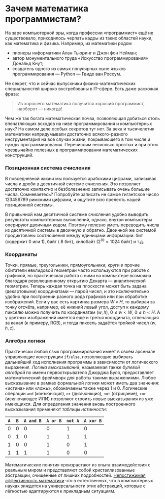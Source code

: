 # Зачем математика программистам?

На заре компьютерной эры, когда профессии «программист» ещё не существовало, приходилось черпать кадры из таких областей науки, как математика и физика. Например, из математики родом
* пионеры информатики Алан Тьюринг и Джон фон Нейман;
* автор монументального труда «Искусство программирования» Дональд Кнут;
* создатель одного из самых популярных ныне языков программирования — Python — Гвидо ван Россум.

Не секрет, что и сейчас выпускники физико-математических специальностей широко востребованы в IT-сфере. Есть даже расхожая фраза:
> Из хорошего математика получится хороший программист, наоборот — никогда!

Чем же так богата математическая почва, позволяющая добиться столь впечатляющих всходов на ниве программирования и компьютерных наук? На самом деле особых секретов тут нет. За века и тысячелетия математики напридумывали достаточно всякого-разного инструментария на все случаи жизни, покрывающего в том числе и нужды программирования. Перечислим несколько простых и при этом чрезвычайно полезных в программировании математических конструкций.

### Позиционная система счисления

В повседневной жизни мы пользуется арабскими цифрами, записывая числа и дроби в десятичной системе счисления. Это позволяет достаточно компактно и безболезненно записывать очень большие числа. Сомневаетесь? Попробуйте записать не самое гигантское число $123456789$ римскими цифрами, и ощутите всю прелесть нашей позиционной системы.

В привычной нам десятичной системе счисления удобно выводить результаты компьютерных вычислений, однако, внутри компьютеры оперируют двоичным кодом. Поэтому полезно уметь переводить числа из десятичной системы в двоичную и обратно. Двоичной же системой продиктованы соотношения между единицами информации: бит (содержит $0$ или $1$), байт ( $8$ бит), килобайт ($2^10 = 1024$ байт) и т.д.

### Координаты

Точки, прямые, треугольники, прямоугольники, круги и прочие обитатели евклидовой геометрии часто используются при работе с графикой, но
практическая работа с ними на компьютере возможна благодаря революционному открытию Декарта — аналитической геометрии. Теперь каждая точка на плоскости может быть задана (декартовыми) координатами — парой чисел, и это исключительно удобно при построении разного рода графиков или при обработке изображений. Если у вас есть картинка размера $W\times H$, то выбирая за точку отсчёта, например, её нижний левый угол, доступ к каждому пикселю можно получить по координатам $(w, h)$, $0\leqslant w < W$, $0 \leqslant h < H$. А у цветных изображений имеется ещё и третья координата, отвечающая за канал (к примеру, RGB), и тогда пиксель задаётся тройкой чисел $(w, h, c)$.

### Алгебра логики

Практически любой язык программирования имеет в своём арсенале управляющие конструкции `if/else`, позволяющие выбирать дальнейший ход исполнения
программы в зависимости от логического выражения. *Логика высказываний*, называемая также *булевой алгеброй* по имени первооткрывателя Джорджа Буля, предоставляет математический фреймворк для работы такими выражениями. Любое высказывание в рамках формальной логики может иметь два значения: «истина» или «ложь», обозначаемы также через $1$ и $0$. Логические операции `and` (конъюнкция), `or` (дизъюнкция), `not` (отрицание), `xor` (исключающее ИЛИ) позволяют строить новые высказывания из уже имеющихся. Для определения значения вновь построенного высказывания применяют *таблицы истинности*:

| `A`    | `B`     | `A and B` | `A or B` | `not A` | `A xor B` |
|--------| ------- | --------- | -------- | ------- | --------- |
| $0$    | $0$     | $0$       | $0$      | $1$     | $0$       |
| $0$    | $1$     | $0$       | $1$      | $1$     | $1$       |
| $1$    | $0$     | $0$       | $1$      | $0$     | $1$       |
| $1$    | $1$     | $1$       | $1$      | $0$     | $0$       |


Математические понятия произрастают из опыта взаимодействия с реальным миром и представляют собой кристаллизованные абстракции, очищенные от лишних подробностей. [Непостижимая эффективность математики](http://ogs-seminar.narod.ru/materials/effectiveness_of_mathematics.pdf) что в естественных, что в компьютерных науках зиждется на универсальности этих абстракций, которые с лёгкостью адаптируются к прикладным ситуациям.
